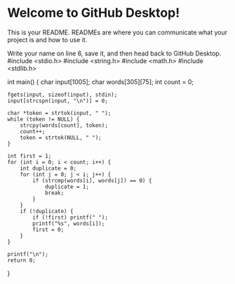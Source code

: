 # Welcome to GitHub Desktop!

This is your README. READMEs are where you can communicate what your project is and how to use it.

Write your name on line 6, save it, and then head back to GitHub Desktop.
#include <stdio.h>
#include <string.h>
#include <math.h>
#include <stdlib.h>

int main() {
    char input[1005];
    char words[305][75];
    int count = 0;

    fgets(input, sizeof(input), stdin);
    input[strcspn(input, "\n")] = 0;

    char *token = strtok(input, " ");
    while (token != NULL) {
        strcpy(words[count], token);
        count++;
        token = strtok(NULL, " ");
    }

    int first = 1; 
    for (int i = 0; i < count; i++) {
        int duplicate = 0;
        for (int j = 0; j < i; j++) {
            if (strcmp(words[i], words[j]) == 0) {
                duplicate = 1;
                break;
            }
        }
        if (!duplicate) {
            if (!first) printf(" "); 
            printf("%s", words[i]);
            first = 0;
        }
    }

    printf("\n");
    return 0;
}